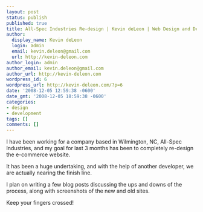 ```yaml
---
layout: post
status: publish
published: true
title: All-Spec Industries Re-design | Kevin deLeon | Web Design and Development | New Orleans, LA
author:
  display_name: Kevin deLeon
  login: admin
  email: kevin.deleon@gmail.com
  url: http://kevin-deleon.com
author_login: admin
author_email: kevin.deleon@gmail.com
author_url: http://kevin-deleon.com
wordpress_id: 6
wordpress_url: http://kevin-deleon.com/?p=6
date: '2008-12-05 12:59:38 -0600'
date_gmt: '2008-12-05 18:59:38 -0600'
categories:
- design
- development
tags: []
comments: []
---
```

I have been working for a company based in Wilmington, NC, All-Spec Industries, and my goal for last 3 months has been to completely re-design the e-commerce website.

It has been a huge undertaking, and with the help of another developer, we are actually nearing the finish line.

I plan on writing a few blog posts discussing the ups and downs of the process, along with screenshots of the new and old sites.

Keep your fingers crossed!
